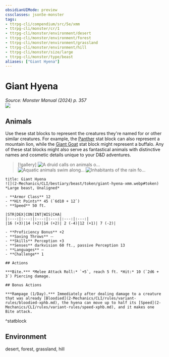 ```yaml
---
obsidianUIMode: preview
cssclasses: json5e-monster
tags:
- ttrpg-cli/compendium/src/5e/xmm
- ttrpg-cli/monster/cr/1
- ttrpg-cli/monster/environment/desert
- ttrpg-cli/monster/environment/forest
- ttrpg-cli/monster/environment/grassland
- ttrpg-cli/monster/environment/hill
- ttrpg-cli/monster/size/large
- ttrpg-cli/monster/type/beast
aliases: ["Giant Hyena"]
---
```

# Giant Hyena
*Source: Monster Manual (2024) p. 357*  
![](2-Mechanics/CLI/bestiary/beast/img/hyena.webp#right)

## Animals

Use these stat blocks to represent the creatures they're named for or other similar creatures. For example, the [Panther](2-Mechanics/CLI/bestiary/beast/panther-xmm.md) stat block can also represent a mountain lion, while the [Giant Goat](2-Mechanics/CLI/bestiary/beast/giant-goat-xmm.md) stat block might represent a buffalo. Any of these stat blocks might also serve as fantastical animals with distinctive names and cosmetic details unique to your D&D adventures.

> [!gallery]
![A druid calls on animals o...](2-Mechanics/CLI/bestiary/beast/img/animals-hills-and-mountains.webp "A druid calls on animals of the hills and mountains to aid her cause")
![Aquatic animals swim along...](2-Mechanics/CLI/bestiary/beast/img/animals-aquatic.webp "Aquatic animals swim alongside a druid exploring the sea")
![Inhabitants of the rain fo...](2-Mechanics/CLI/bestiary/beast/img/animals-rainforest.webp "Inhabitants of the rain forest answer a druid's summons")

```ad-statblock
title: Giant Hyena
![](2-Mechanics/CLI/bestiary/beast/token/giant-hyena-xmm.webp#token)
*Large beast, Unaligned*

- **Armor Class** 12 
- **Hit Points** 45 (`6d10 + 12`) 
- **Speed** 50 ft.

|STR|DEX|CON|INT|WIS|CHA|
|:---:|:---:|:---:|:---:|:---:|:---:|
|16 (+3)|14 (+2)|14 (+2)| 2 (-4)|12 (+1)| 7 (-2)|

- **Proficiency Bonus** +2
- **Saving Throws** ⏤
- **Skills** Perception +3
- **Senses** darkvision 60 ft., passive Perception 13
- **Languages** —
- **Challenge** 1

## Actions

***Bite.*** *Melee Attack Roll:* `+5`, reach 5 ft. *Hit:* 10 (`2d6 + 3`) Piercing damage.

## Bonus Actions

***Rampage (1/Day).*** Immediately after dealing damage to a creature that was already [Bloodied](2-Mechanics/CLI/rules/variant-rules/bloodied-xphb.md), the hyena can move up to half its [Speed](2-Mechanics/CLI/rules/variant-rules/speed-xphb.md), and it makes one Bite attack.
```
^statblock

## Environment

desert, forest, grassland, hill